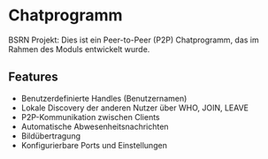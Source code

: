# Chatprogramm 
BSRN Projekt: Dies ist ein Peer-to-Peer (P2P) Chatprogramm, das im Rahmen des Moduls entwickelt wurde.

## Features 
- Benutzerdefinierte Handles (Benutzernamen)
- Lokale Discovery der anderen Nutzer über WHO, JOIN, LEAVE
- P2P-Kommunikation zwischen Clients
- Automatische Abwesenheitsnachrichten
- Bildübertragung 
- Konfigurierbare Ports und Einstellungen
